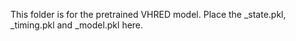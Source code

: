 This folder is for the pretrained VHRED model.
Place the _state.pkl, _timing.pkl and _model.pkl here.
